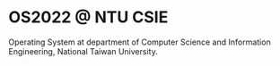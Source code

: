 # OS2022 @ NTU CSIE
Operating System at department of Computer Science and Information Engineering, National Taiwan University. 